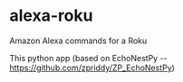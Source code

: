 # alexa-roku
Amazon Alexa commands for a Roku

This python app (based on EchoNestPy -- https://github.com/zpriddy/ZP_EchoNestPy)
